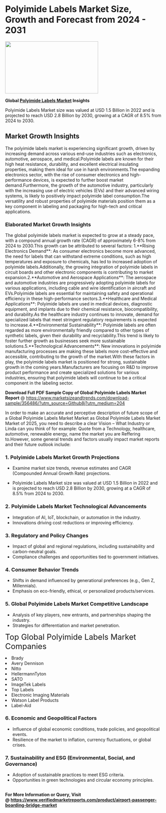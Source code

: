 <H1>Polyimide Labels Market Size, Growth and Forecast from 2024 - 2031</H1><img class="aligncenter size-medium wp-image-584254" src="https://thirdeyenews.in/wp-content/uploads/2024/09/Global-Market-Research-300x168.jpeg" alt="" width="300" height="168" /><p><strong>Global&nbsp;<a href="https://www.marketsizeandtrends.com/download-sample/356486/?utm_source=Github8j?utm_medium=204">Polyimide Labels Market</a> Insights</strong></p><p>Polyimide Labels Market size was valued at USD 1.5 Billion in 2022 and is projected to reach USD 2.8 Billion by 2030, growing at a CAGR of 8.5% from 2024 to 2030.</p><p><h2>Market Growth Insights</h2> The polyimide labels market is experiencing significant growth, driven by increasing demand across various end-use industries such as electronics, automotive, aerospace, and medical.Polyimide labels are known for their high heat resistance, durability, and excellent electrical insulating properties, making them ideal for use in harsh environments.The expanding electronics sector, with the rise of consumer electronics and high-performance devices, is expected to further boost market demand.Furthermore, the growth of the automotive industry, particularly with the increasing use of electric vehicles (EVs) and their advanced wiring systems, is likely to positively impact polyimide label consumption.The versatility and robust properties of polyimide materials position them as a key component in labeling and packaging for high-tech and critical applications. <h3>Elaborated Market Growth Insights</h3> The global polyimide labels market is expected to grow at a steady pace, with a compound annual growth rate (CAGR) of approximately 6-8% from 2024 to 2030.This growth can be attributed to several factors: 1.**Rising Electronics Demand**: As consumer electronics become more advanced, the need for labels that can withstand extreme conditions, such as high temperatures and exposure to chemicals, has led to increased adoption of polyimide labels.Additionally, the growing integration of polyimide labels in circuit boards and other electronic components is contributing to market expansion.2.**Automotive and Aerospace Applications**: The aerospace and automotive industries are progressively adopting polyimide labels for various applications, including cable and wire identification in aircraft and EVs.Polyimide labels are essential for maintaining safety and operational efficiency in these high-performance sectors.3.**Healthcare and Medical Applications**: Polyimide labels are used in medical devices, diagnostic equipment, and implants due to their chemical resistance, biocompatibility, and durability.As the healthcare industry continues to innovate, demand for specialized labels that meet stringent regulatory requirements is expected to increase.4.**Environmental Sustainability**: Polyimide labels are often regarded as more environmentally friendly compared to other types of synthetic labels, given their durability and recyclability.This trend is likely to foster further growth as businesses seek more sustainable solutions.5.**Technological Advancements**: New innovations in polyimide manufacturing processes are making these labels more cost-effective and accessible, contributing to the growth of the market.With these factors in play, the polyimide labels market is positioned for strong, sustainable growth in the coming years.Manufacturers are focusing on R&D to improve product performance and create specialized solutions for various industries, ensuring that polyimide labels will continue to be a critical component in the labeling sector.</p><p><span class=""><strong>Download Full PDF Sample Copy of Global Polyimide Labels Market Report</strong> @ <a href="https://www.marketsizeandtrends.com/download-sample/356486/?utm_source=Github8j?utm_medium=204" target="_blank">https://www.marketsizeandtrends.com/download-sample/356486/?utm_source=Github8j?utm_medium=204</a></span></p><p>In order to make an accurate and perceptive description of future scope of a Global&nbsp;Polyimide Labels Market Market as Global&nbsp;Polyimide Labels Market Market of 2025, you need to describe a clear Vision &ndash; What Industry or Linda can you think of for example: Quote from a Technology, healthcare, automotive, renewable energy, name the market you are Reffering to.However, some general trends and factors usually impact market reports and their future outlook include:</p><h3>1.&nbsp;<strong>Polyimide Labels Market Growth Projections</strong></h3><ul><li>Examine market size trends, revenue estimates and CAGR (Compounded Annual Growth Rate) projections.</li><li><p>Polyimide Labels Market size was valued at USD 1.5 Billion in 2022 and is projected to reach USD 2.8 Billion by 2030, growing at a CAGR of 8.5% from 2024 to 2030.</p></li></ul><h3>2.&nbsp;<strong>Polyimide Labels Market Technological Advancements</strong></h3><ul><li>Integration of AI, IoT, blockchain, or automation in the industry.</li><li>Innovations driving cost reductions or improving efficiency.</li></ul><h3>3.&nbsp;<strong>Regulatory and Policy Changes</strong></h3><ul><li>Impact of global and regional regulations, including sustainability and carbon-neutral goals.</li><li>Compliance challenges and opportunities tied to government initiatives.</li></ul><h3>4.&nbsp;<strong>Consumer Behavior Trends</strong></h3><ul><li>Shifts in demand influenced by generational preferences (e.g., Gen Z, Millennials).</li><li>Emphasis on eco-friendly, ethical, or personalized products/services.</li></ul><h3>5.&nbsp;<strong>Global Polyimide Labels Market Competitive Landscape</strong></h3><ul><li>Analysis of key players, new entrants, and partnerships shaping the industry.</li><li>Strategies for differentiation and market penetration.</li></ul><p data-pm-slice="1 1 []"><span style="color: inherit; font-family: inherit; font-size: 25px;">Top Global Polyimide Labels Market Companies</span></p><div class="" data-test-id=""><p><li>Brady</li><li> Avery Dennison</li><li> Nitto</li><li> HellermannTyton</li><li> SATO</li><li> ImageTek Labels</li><li> Top Labels</li><li> Electronic Imaging Materials</li><li> Watson Label Products</li><li> Label-Aid</li></p></div><h3>6.&nbsp;<strong>Economic and Geopolitical Factors</strong></h3><ul><li>Influence of global economic conditions, trade policies, and geopolitical events.</li><li>Resilience of the market to inflation, currency fluctuations, or global crises.</li></ul><h3>7.&nbsp;<strong>Sustainability and ESG (Environmental, Social, and Governance)</strong></h3><ul><li>Adoption of sustainable practices to meet ESG criteria.</li><li>Opportunities in green technologies and circular economy principles.</li></ul><h2><strong style="font-size: 14px;">For More Information or Query, Visit @&nbsp;</strong><a style="background-color: #ffffff; font-size: 14px;" href="https://www.marketsizeandtrends.com/report/polyimide-labels-market/" target="_blank">https://www.verifiedmarketreports.com/product/airport-passenger-boarding-bridge-market</a></h2>